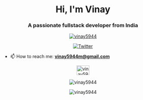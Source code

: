 <h1 align="center">Hi, I'm Vinay</h1>
<h3 align="center">A passionate fullstack developer from India</h3>

<p align="center">
  <a href="https://github.com/ryo-ma/github-profile-trophy">
    <img src="https://github-profile-trophy.vercel.app/?username=vinay5944" alt="vinay5944" />
  </a>
</p>

<p align="center">
  <a href="https://twitter.com/" target="blank">
    <img src="https://img.shields.io/twitter/follow/?logo=twitter&style=for-the-badge" alt="Twitter" />
  </a>
</p>

- 📫 How to reach me: **vinay5944m@gmail.com**

<p align="center">
  <a href="https://www.leetcode.com/vinay5944m" target="blank">
    <img src="https://raw.githubusercontent.com/rahuldkjain/github-profile-readme-generator/master/src/images/icons/Social/leet-code.svg" alt="vinay5944m" height="30" width="40" />
  </a>
</p>

<p align="center">
  <img src="https://github-readme-stats.vercel.app/api/top-langs?username=vinay5944&show_icons=true&locale=en&layout=compact" alt="vinay5944" />
</p>

<p align="center">
  <img src="https://github-readme-stats.vercel.app/api?username=vinay5944&show_icons=true&locale=en" alt="vinay5944" />
</p>
